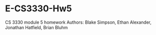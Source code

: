 # E-CS3330-Hw5
CS 3330 module 5 homework
Authors: Blake Simpson, Ethan Alexander, Jonathan Hatfield, Brian Bluhm
